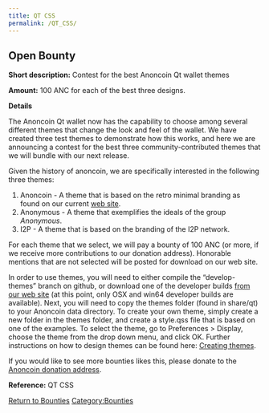 ```yaml
---
title: QT CSS
permalink: /QT_CSS/
---
```


Open Bounty
-----------

**Short description:** Contest for the best Anoncoin Qt wallet themes

**Amount:** 100 ANC for each of the best three designs.

**Details**

The Anoncoin Qt wallet now has the capability to choose among several different themes that change the look and feel of the wallet. We have created three test themes to demonstrate how this works, and here we are announcing a contest for the best three community-contributed themes that we will bundle with our next release.

Given the history of anoncoin, we are specifically interested in the following three themes:

1.  Anoncoin - A theme that is based on the retro minimal branding as found on our current [web site](https://anoncoin.net).
2.  Anonymous - A theme that exemplifies the ideals of the group *Anonymous*.
3.  I2P - A theme that is based on the branding of the I2P network.

For each theme that we select, we will pay a bounty of 100 ANC (or more, if we receive more contributions to our donation address). Honorable mentions that are not selected will be posted for download on our web site.

In order to use themes, you will need to either compile the “develop-themes” branch on github, or download one of the developer builds [from our web site](https://anoncoin.net/downloads/develop/) (at this point, only OSX and win64 developer builds are available). Next, you will need to copy the themes folder (found in share/qt) to your Anoncoin data directory. To create your own theme, simply create a new folder in the themes folder, and create a style.qss file that is based on one of the examples. To select the theme, go to Preferences &gt; Display, choose the theme from the drop down menu, and click OK. Further instructions on how to design themes can be found here: [Creating themes](/Creating_themes "wikilink").

If you would like to see more bounties likes this, please donate to the [Anoncoin donation address](https://wiki.anoncoin.net/Donate).

**Reference:** QT CSS

[Return to Bounties](/Bounties "wikilink") [Category:Bounties](/Category:Bounties "wikilink")